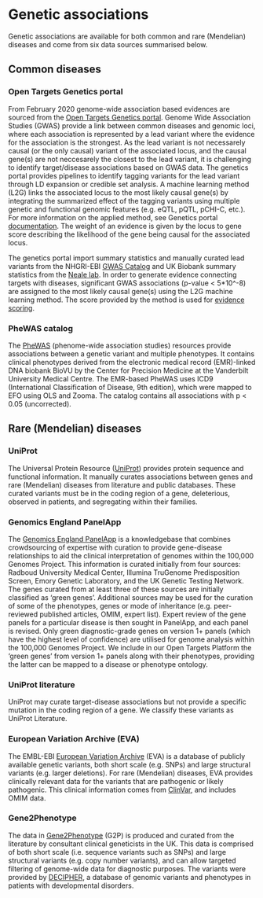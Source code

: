 # Genetic associations

Genetic associations are available for both common and rare \(Mendelian\) diseases and come from six data sources summarised below.

## Common diseases

### Open Targets Genetics portal

From February 2020 genome-wide association based evidences are sourced from the [Open Targets Genetics portal](https://genetics.opentargets.org/). Genome Wide Association Studies \(GWAS\) provide a link between common diseases and genomic loci, where each association is represented by a lead variant where the evidence for the association is the strongest. As the lead variant is not necessarely causal \(or the only causal\) variant of the associated locus, and the causal gene\(s\) are not neccesarely the closest to the lead variant, it is challenging to identify target/disease associations based on GWAS data. The genetics portal provides pipelines to identify tagging variants for the lead variant through LD expansion or credible set analysis. A machine learning method \(L2G\) links the associated locus to the most likely causal gene\(s\) by integrating the summarized effect of the tagging variants using multiple genetic and functional genomic features \(e.g. eQTL, pQTL, pCHI-C, etc.\). For more information on the applied method, see Genetics portal [documentation](https://genetics-docs.opentargets.org/our-approach/pipeline-overview). The weight of an evidence is given by the locus to gene score describing the likelihood of the gene being causal for the associated locus.

The genetics portal import summary statistics and manually curated lead variants from the NHGRI-EBI [GWAS Catalog](https://www.ebi.ac.uk/gwas) and UK Biobank summary statistics from the [Neale lab](http://www.nealelab.is/uk-biobank). In order to generate evidence connecting targets with diseases, significant GWAS associations \(p-value &lt; 5\*10^-8\) are assigned to the most likely causal gene\(s\) using the L2G machine learning method. The score provided by the method is used for [evidence scoring](https://docs.targetvalidation.org/getting-started/scoring).

### PheWAS catalog

The [PheWAS](https://phewascatalog.org/) \(phenome-wide association studies\) resources provide associations between a genetic variant and multiple phenotypes. It contains clinical phenotypes derived from the electronic medical record \(EMR\)-linked DNA biobank BioVU by the Center for Precision Medicine at the Vanderbilt University Medical Centre. The EMR-based PheWAS uses ICD9 \(International Classification of Disease, 9th edition\), which were mapped to EFO using OLS and Zooma. The catalog contains all associations with p &lt; 0.05 \(uncorrected\).

## Rare \(Mendelian\) diseases

### UniProt

The Universal Protein Resource \([UniProt](http://www.uniprot.org/)\) provides protein sequence and functional information. It manually curates associations between genes and rare \(Mendelian\) diseases from literature and public databases. These curated variants must be in the coding region of a gene, deleterious, observed in patients, and segregating within their families.

### Genomics England PanelApp

The [Genomics England PanelApp](https://panelapp.extge.co.uk/crowdsourcing/PanelApp/) is a knowledgebase that combines crowdsourcing of expertise with curation to provide gene-disease relationships to aid the clinical interpretation of genomes within the 100,000 Genomes Project. This information is curated initially from four sources: Radboud University Medical Center, Illumina TruGenome Predisposition Screen, Emory Genetic Laboratory, and the UK Genetic Testing Network. The genes curated from at least three of these sources are initially classified as ‘green genes’. Additional sources may be used for the curation of some of the phenotypes, genes or mode of inheritance \(e.g. peer-reviewed published articles, OMIM, expert list\). Expert review of the gene panels for a particular disease is then sought in PanelApp, and each panel is revised. Only green diagnostic-grade genes on version 1+ panels \(which have the highest level of confidence\) are utilised for genome analysis within the 100,000 Genomes Project. We include in our Open Targets Platform the ‘green genes’ from version 1+ panels along with their phenotypes, providing the latter can be mapped to a disease or phenotype ontology.

### UniProt literature

UniProt may curate target-disease associations but not provide a specific mutation in the coding region of a gene. We classify these variants as UniProt Literature.

### European Variation Archive \(EVA\)

The EMBL-EBI [European Variation Archive](http://www.ebi.ac.uk/eva/?Home) \(EVA\) is a database of publicly available genetic variants, both short scale \(e.g. SNPs\) and large structural variants \(e.g. larger deletions\). For rare \(Mendelian\) diseases, EVA provides clinically relevant data for the variants that are pathogenic or likely pathogenic. This clinical information comes from [ClinVar](http://www.ncbi.nlm.nih.gov/clinvar/), and includes OMIM data.

### Gene2Phenotype

The data in [Gene2Phenotype](http://www.ebi.ac.uk/gene2phenotype) \(G2P\) is produced and curated from the literature by consultant clinical geneticists in the UK. This data is comprised of both short scale \(i.e. sequence variants such as SNPs\) and large structural variants \(e.g. copy number variants\), and can allow targeted filtering of genome-wide data for diagnostic purposes. The variants were provided by [DECIPHER](https://decipher.sanger.ac.uk/index), a database of genomic variants and phenotypes in patients with developmental disorders.

